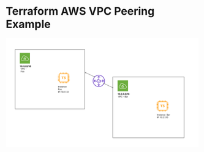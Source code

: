 Terraform AWS VPC Peering Example
==================================
![This is an image](img/cover.png)